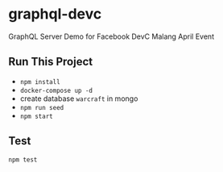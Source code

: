 # graphql-devc

GraphQL Server Demo for Facebook DevC Malang April Event

## Run This Project

* `npm install`
* `docker-compose up -d`
* create database `warcraft` in mongo
* `npm run seed`
* `npm start`

## Test

`npm test`
